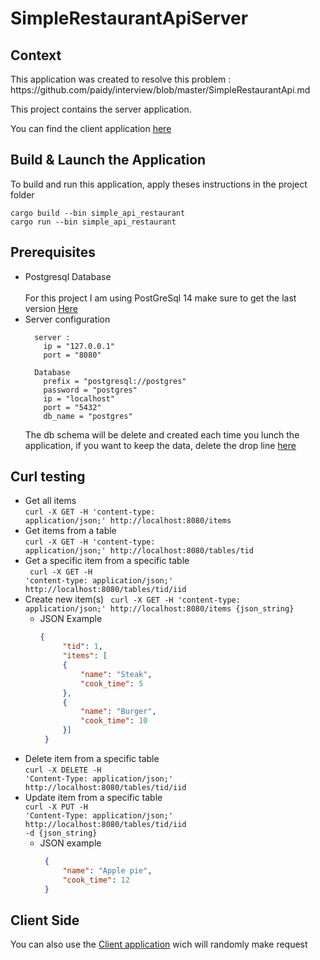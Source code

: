 # SimpleRestaurantApiServer
<h2>Context</h2>
This application was created to resolve this problem : https://github.com/paidy/interview/blob/master/SimpleRestaurantApi.md

<p>This project contains the server application.</p>

You can find the client application [here](https://github.com/DidierNicolas/SimpleRestaurantApiClient)
<h2>Build & Launch the Application</h2>
<p>To build and run this application, apply theses instructions in the project folder</p>
<code>cargo build --bin simple_api_restaurant </code><br>
<code>cargo run --bin simple_api_restaurant</code>

## Prerequisites
- Postgresql Database
  <br><br>For this project I am using PostGreSql 14 make sure to get the last version [Here](https://www.postgresql.org/download/)
- Server configuration
  ````
    server :
      ip = "127.0.0.1"
      port = "8080"

    Database
      prefix = "postgresql://postgres"
      password = "postgres"
      ip = "localhost"
      port = "5432"
      db_name = "postgres"
  ````
  The db schema will be delete and created each time you lunch the application, if you want to keep the data, delete the drop line [here](https://github.com/DidierNicolas/SimpleRestaurantApiServer/blob/master/sql/db.sql)
  
## Curl testing
- Get all items <br>
 <code>curl -X GET -H 'content-type: application/json;' http://localhost:8080/items </code>
- Get items from a table <br>
 <code>curl -X GET -H 'content-type: application/json;' http://localhost:8080/tables/tid </code>
- Get a specific item from a specific table <br>
 <code> curl -X GET -H 'content-type: application/json;' http://localhost:8080/tables/tid/iid </code>
- Create new item(s)
 <code> curl -X GET -H 'content-type: application/json;' http://localhost:8080/items {json_string} </code>
   - JSON Example 
     ```json
     {
          "tid": 1,
          "items": [
          {
              "name": "Steak",
              "cook_time": 5
          },
          {
              "name": "Burger",
              "cook_time": 10
          }]
      }
     ```
- Delete item from a specific table <br>
 <code>curl -X DELETE  -H 'Content-Type: application/json;' http://localhost:8080/tables/tid/iid</code>
- Update item from a specific table <br>
 <code>curl -X PUT  -H 'Content-Type: application/json;' http://localhost:8080/tables/tid/iid -d {json_string} </code>
   - JSON example
     ```json
      {
          "name": "Apple pie",
          "cook_time": 12
      }
     ```
 ## Client Side
 You can also use the [Client application](https://github.com/DidierNicolas/SimpleRestaurantApiClient) wich will randomly make request
